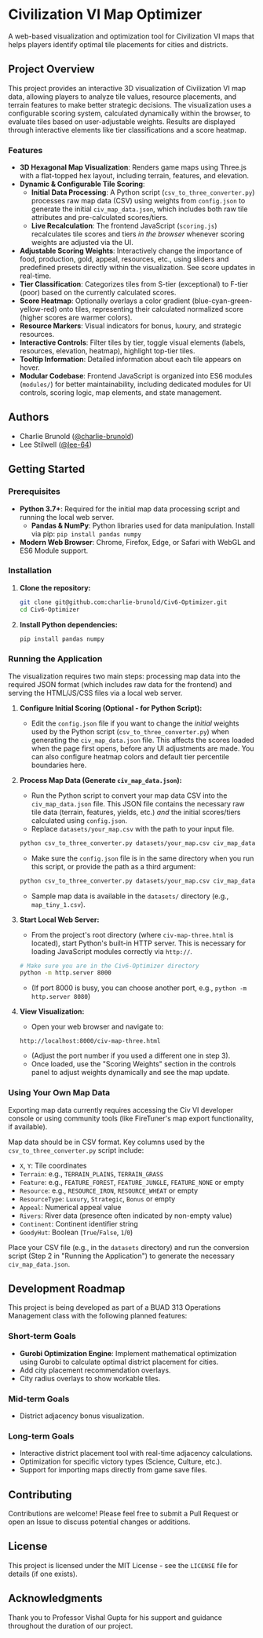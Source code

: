 # Civilization VI Map Optimizer

A web-based visualization and optimization tool for Civilization VI maps that helps players identify optimal tile placements for cities and districts.

## Project Overview

This project provides an interactive 3D visualization of Civilization VI map data, allowing players to analyze tile values, resource placements, and terrain features to make better strategic decisions. The visualization uses a configurable scoring system, calculated dynamically within the browser, to evaluate tiles based on user-adjustable weights. Results are displayed through interactive elements like tier classifications and a score heatmap.

### Features

- **3D Hexagonal Map Visualization**: Renders game maps using Three.js with a flat-topped hex layout, including terrain, features, and elevation.
- **Dynamic & Configurable Tile Scoring**:
    - **Initial Data Processing**: A Python script (`csv_to_three_converter.py`) processes raw map data (CSV) using weights from `config.json` to generate the initial `civ_map_data.json`, which includes both raw tile attributes and pre-calculated scores/tiers.
    - **Live Recalculation**: The frontend JavaScript (`scoring.js`) recalculates tile scores and tiers *in the browser* whenever scoring weights are adjusted via the UI.
- **Adjustable Scoring Weights**: Interactively change the importance of food, production, gold, appeal, resources, etc., using sliders and predefined presets directly within the visualization. See score updates in real-time.
- **Tier Classification**: Categorizes tiles from S-tier (exceptional) to F-tier (poor) based on the currently calculated scores.
- **Score Heatmap**: Optionally overlays a color gradient (blue-cyan-green-yellow-red) onto tiles, representing their calculated normalized score (higher scores are warmer colors).
- **Resource Markers**: Visual indicators for bonus, luxury, and strategic resources.
- **Interactive Controls**: Filter tiles by tier, toggle visual elements (labels, resources, elevation, heatmap), highlight top-tier tiles.
- **Tooltip Information**: Detailed information about each tile appears on hover.
- **Modular Codebase**: Frontend JavaScript is organized into ES6 modules (`modules/`) for better maintainability, including dedicated modules for UI controls, scoring logic, map elements, and state management.

## Authors
- Charlie Brunold ([@charlie-brunold](https://github.com/charlie-brunold))
- Lee Stilwell ([@lee-64](https://github.com/lee-64))

## Getting Started

### Prerequisites

- **Python 3.7+**: Required for the initial map data processing script and running the local web server.
    - **Pandas & NumPy**: Python libraries used for data manipulation. Install via pip: `pip install pandas numpy`
- **Modern Web Browser**: Chrome, Firefox, Edge, or Safari with WebGL and ES6 Module support.

### Installation

1.  **Clone the repository:**
    ```bash
    git clone git@github.com:charlie-brunold/Civ6-Optimizer.git
    cd Civ6-Optimizer
    ```
2.  **Install Python dependencies:**
    ```bash
    pip install pandas numpy
    ```

### Running the Application

The visualization requires two main steps: processing map data into the required JSON format (which includes raw data for the frontend) and serving the HTML/JS/CSS files via a local web server.

1.  **Configure Initial Scoring (Optional - for Python Script):**
    * Edit the `config.json` file if you want to change the *initial* weights used by the Python script (`csv_to_three_converter.py`) when generating the `civ_map_data.json` file. This affects the scores loaded when the page first opens, before any UI adjustments are made. You can also configure heatmap colors and default tier percentile boundaries here.

2.  **Process Map Data (Generate `civ_map_data.json`):**
    * Run the Python script to convert your map data CSV into the `civ_map_data.json` file. This JSON file contains the necessary raw tile data (terrain, features, yields, etc.) *and* the initial scores/tiers calculated using `config.json`.
    * Replace `datasets/your_map.csv` with the path to your input file.
    ```bash
    python csv_to_three_converter.py datasets/your_map.csv civ_map_data.json
    ```
    * Make sure the `config.json` file is in the same directory when you run this script, or provide the path as a third argument:
    ```bash
    python csv_to_three_converter.py datasets/your_map.csv civ_map_data.json path/to/your/config.json
    ```
    * Sample map data is available in the `datasets/` directory (e.g., `map_tiny_1.csv`).

3.  **Start Local Web Server:**
    * From the project's root directory (where `civ-map-three.html` is located), start Python's built-in HTTP server. This is necessary for loading JavaScript modules correctly via `http://`.
    ```bash
    # Make sure you are in the Civ6-Optimizer directory
    python -m http.server 8000
    ```
    * (If port 8000 is busy, you can choose another port, e.g., `python -m http.server 8080`)

4.  **View Visualization:**
    * Open your web browser and navigate to:
    ```
    http://localhost:8000/civ-map-three.html
    ```
    * (Adjust the port number if you used a different one in step 3).
    * Once loaded, use the "Scoring Weights" section in the controls panel to adjust weights dynamically and see the map update.

### Using Your Own Map Data

Exporting map data currently requires accessing the Civ VI developer console or using community tools (like FireTuner's map export functionality, if available).

Map data should be in CSV format. Key columns used by the `csv_to_three_converter.py` script include:
- `X`, `Y`: Tile coordinates
- `Terrain`: e.g., `TERRAIN_PLAINS`, `TERRAIN_GRASS`
- `Feature`: e.g., `FEATURE_FOREST`, `FEATURE_JUNGLE`, `FEATURE_NONE` or empty
- `Resource`: e.g., `RESOURCE_IRON`, `RESOURCE_WHEAT` or empty
- `ResourceType`: `Luxury`, `Strategic`, `Bonus` or empty
- `Appeal`: Numerical appeal value
- `Rivers`: River data (presence often indicated by non-empty value)
- `Continent`: Continent identifier string
- `GoodyHut`: Boolean (`True`/`False`, `1`/`0`)

Place your CSV file (e.g., in the `datasets` directory) and run the conversion script (Step 2 in "Running the Application") to generate the necessary `civ_map_data.json`.

## Development Roadmap

This project is being developed as part of a BUAD 313 Operations Management class with the following planned features:

### Short-term Goals
- **Gurobi Optimization Engine**: Implement mathematical optimization using Gurobi to calculate optimal district placement for cities.
- Add city placement recommendation overlays.
- City radius overlays to show workable tiles.

### Mid-term Goals
- District adjacency bonus visualization.

### Long-term Goals
- Interactive district placement tool with real-time adjacency calculations.
- Optimization for specific victory types (Science, Culture, etc.).
- Support for importing maps directly from game save files.

## Contributing

Contributions are welcome! Please feel free to submit a Pull Request or open an Issue to discuss potential changes or additions.

## License

This project is licensed under the MIT License - see the `LICENSE` file for details (if one exists).

## Acknowledgments

Thank you to Professor Vishal Gupta for his support and guidance throughout the duration of our project.
